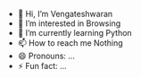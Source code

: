 - 👋 Hi, I’m Vengateshwaran
- 👀 I’m interested in Browsing
- 🌱 I’m currently learning Python
- 📫 How to reach me Nothing
- 😄 Pronouns: ...
- ⚡ Fun fact: ...

<!---
tmbcustomerno/tmbcustomerno is a ✨ special ✨ repository because its `README.md` (this file) appears on your GitHub profile.
You can click the Preview link to take a look at your changes.
--->
